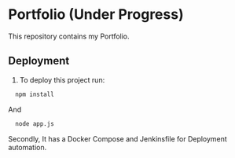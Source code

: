 
# Portfolio (Under Progress)

This repository contains my Portfolio. 








## Deployment

1. To deploy this project run:


```bash
  npm install
```
And
```bash
  node app.js  
```

Secondly,
It has a Docker Compose and Jenkinsfile for Deployment automation.




